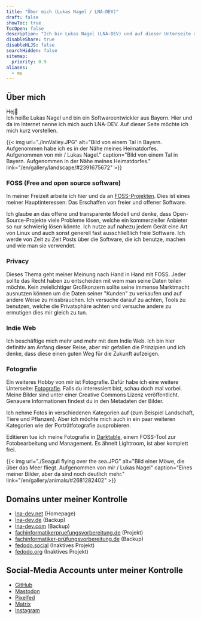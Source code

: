 ```yaml
---
title: "Über mich (Lukas Nagel / LNA-DEV)"
draft: false
showToc: true
TocOpen: false
description: "Ich bin Lukas Nagel (LNA-DEV) und auf dieser Unterseite möchte ich mich kurz vorstellen."
disableShare: true
disableHLJS: false
searchHidden: false
sitemap:
  priority: 0.9
aliases: 
  - me
---
```


## Über mich

Hej👋  
Ich heiße Lukas Nagel und bin ein Softwareentwickler aus Bayern. Hier und da im Internet nenne ich mich auch LNA-DEV. Auf dieser Seite möchte ich mich kurz vorstellen.

{{< img url="./InnValley.JPG" alt="Bild von einem Tal in Bayern. Aufgenommen habe ich es in der Nähe meines Heimatdorfes. Aufgenommen von mir / Lukas Nagel." caption="Bild von einem Tal in Bayern. Aufgenommen in der Nähe meines Heimatdorfes." link="/en/gallery/landscape/#2391675672" >}}

### FOSS (Free and open source software)

In meiner Freizeit arbeite ich hier und da an [FOSS-Projekten](../projects/). Dies ist eines meiner Hauptinteressen: Das Erschaffen von freier und offener Software.

Ich glaube an das offene und transparente Modell und denke, dass Open-Source-Projekte viele Probleme lösen, welche ein kommerzieller Anbieter so nur schwierig lösen könnte. Ich nutze auf nahezu jedem Gerät eine Art von Linux und auch sonst generell fast ausschließlich freie Software. Ich werde von Zeit zu Zeit Posts über die Software, die ich benutze, machen und wie man sie verwendet.

### Privacy

Dieses Thema geht meiner Meinung nach Hand in Hand mit FOSS. Jeder sollte das Recht haben zu entscheiden mit wem man seine Daten teilen möchte. Kein zwielichtiger Großkonzern sollte seine immense Marktmacht ausnutzen können um die Daten seiner "Kunden" zu verkaufen und auf andere Weise zu missbrauchen. Ich versuche darauf zu achten, Tools zu benutzen, welche die Privatsphäre achten und versuche andere zu ermutigen dies mir gleich zu tun.

### Indie Web

Ich beschäftige mich mehr und mehr mit dem Indie Web. Ich bin hier definitiv am Anfang dieser Reise, aber mir gefallen die Prinzipien und ich denke, dass diese einen guten Weg für die Zukunft aufzeigen.

### Fotografie

Ein weiteres Hobby von mir ist Fotografie. Dafür habe ich eine weitere Unterseite: [Fotografie](https://lna-dev.net/en/gallery). Falls du interessiert bist, schau doch mal vorbei. Meine Bilder sind unter einer Creative Commons Lizenz veröffentlicht. Genauere Informationen findest du in den Metadaten der Bilder.

Ich nehme Fotos in verschiedenen Kategorien auf (zum Beispiel Landschaft, Tiere und Pflanzen). Aber ich möchte mich auch in ein paar weiteren Kategorien wie der Porträtfotografie ausprobieren.

Editieren tue ich meine Fotografie in [Darktable](https://www.darktable.org/), einem FOSS-Tool zur Fotobearbeitung und Management. Es ähnelt Lightroom, ist aber komplett frei.

{{< img url="./Seagull flying over the sea.JPG" alt="Bild einer Möwe, die über das Meer fliegt. Aufgenommen von mir / Lukas Nagel" caption="Eines meiner Bilder, aber da sind noch deutlich mehr." link="/en/gallery/animals/#2681282402" >}}

## Domains unter meiner Kontrolle

- [lna-dev.net](https://lna-dev.net) (Homepage)
- [lna-dev.de](https://lna-dev.de) (Backup)
- [lna-dev.com](https://lna-dev.com) (Backup)
- [fachinformatikerpruefungsvorbereitung.de](https://fachinformatikerpruefungsvorbereitung.de) (Projekt)
- [fachinformatiker-prüfungsvorbereitung.de](https://fachinformatiker-prüfungsvorbereitung.de) (Backup)
- [fedodo.social](https://fedodo.social) (Inaktives Projekt)
- [fedodo.org](https://fedodo.org) (Inaktives Projekt)

## Social-Media Accounts unter meiner Kontrolle

- [GitHub](https://github.com/LNA-DEV)
- [Mastodon](https://mastodon.online/@lna_dev)
- [Pixelfed](https://pixelfed.de/i/web/profile/482439783472092612)
- [Matrix](https://matrix.to/#/@lna-dev:matrix.org)
- [Instagram](https://www.instagram.com/lnadev/)
